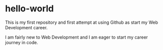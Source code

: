 # hello-world
This is my first repository and first attempt at using Github as start my Web Development career. 

I am fairly new to Web Development and I am eager to start my career journey in code. 
